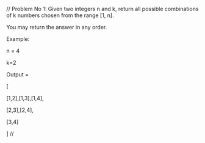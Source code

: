 //
Problem No 1: 
Given two integers n and k, return all possible combinations of k numbers chosen from the range [1, n].

You may return the answer in any order.

Example:

n = 4

k=2

Output =

[

[1,2],[1,3],[1,4],

[2,3],[2,4],

[3,4]

]
//
